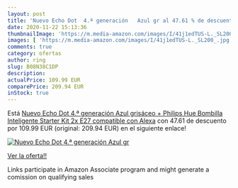 ```yaml
---
layout: post
title: 'Nuevo Echo Dot  4.ª generación   Azul gr al 47.61 % de descuento'
date: 2020-11-22 15:13:36
thumbnailImage: 'https://m.media-amazon.com/images/I/41j1edTUS-L._SL200_.jpg'
images: [ 'https://m.media-amazon.com/images/I/41j1edTUS-L._SL200_.jpg' ]
comments: true
category: ofertas
author: ring
slug: B08N38C1DP
description:
actualPrice: 109.99 EUR
comparePrice: 209.94 EUR
inStock: true
---
```


Está [Nuevo Echo Dot  4.ª generación   Azul grisáceo + Philips Hue Bombilla Inteligente Starter Kit  2x E27   compatible con Alexa](https://www.amazon.es/dp/B08N38C1DP/?tag=tolees-21) con 47.61 de descuento por 109.99 EUR (original: 209.94 EUR) en el siguiente enlace!

[![Nuevo Echo Dot  4.ª generación   Azul gr](https://m.media-amazon.com/images/I/41j1edTUS-L._SL200_.jpg)](https://www.amazon.es/dp/B08N38C1DP/?tag=tolees-21)

[Ver la oferta!!](https://www.amazon.es/dp/B08N38C1DP/?tag=tolees-21)

Links participate in Amazon Associate program and might generate a comission on qualifying sales


